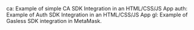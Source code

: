 ca: Example of simple CA SDK Integration in an HTML/CSS/JS App
auth: Example of Auth SDK Integration in an HTML/CSS/JS App
gl: Example of Gasless SDK integration in MetaMask.

